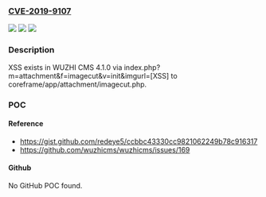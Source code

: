 ### [CVE-2019-9107](https://cve.mitre.org/cgi-bin/cvename.cgi?name=CVE-2019-9107)
![](https://img.shields.io/static/v1?label=Product&message=n%2Fa&color=blue)
![](https://img.shields.io/static/v1?label=Version&message=n%2Fa&color=blue)
![](https://img.shields.io/static/v1?label=Vulnerability&message=n%2Fa&color=brighgreen)

### Description

XSS exists in WUZHI CMS 4.1.0 via index.php?m=attachment&f=imagecut&v=init&imgurl=[XSS] to coreframe/app/attachment/imagecut.php.

### POC

#### Reference
- https://gist.github.com/redeye5/ccbbc43330cc9821062249b78c916317
- https://github.com/wuzhicms/wuzhicms/issues/169

#### Github
No GitHub POC found.

